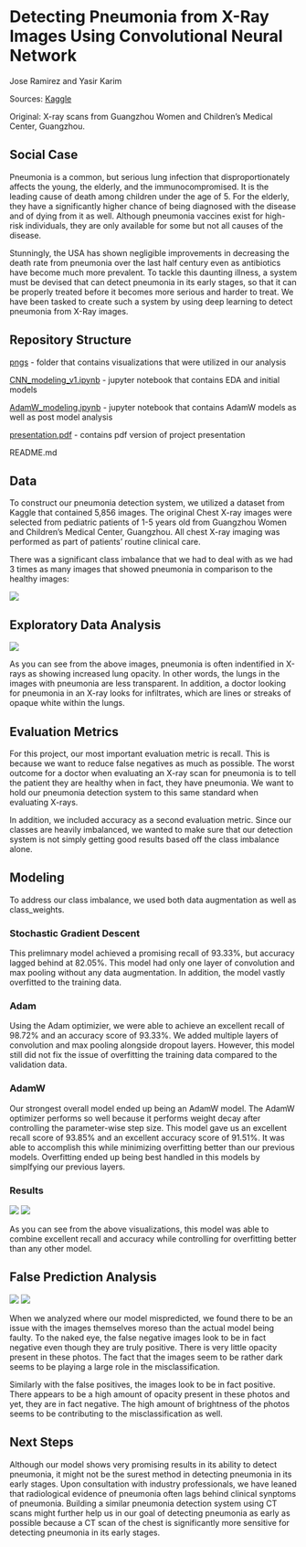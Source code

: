 # Detecting Pneumonia from X-Ray Images Using Convolutional Neural Network

Jose Ramirez and Yasir Karim

Sources: [Kaggle](https://www.kaggle.com/paultimothymooney/chest-xray-pneumonia)

Original: X-ray scans from Guangzhou Women and Children’s Medical Center, Guangzhou.

## Social Case

Pneumonia is a common, but serious lung infection that disproportionately affects the young, the elderly, and
the immunocompromised. It is the leading cause of death among children under the age of 5. For the elderly, they have a significantly higher chance of being diagnosed with the disease and of dying from it as well. Although pneumonia vaccines exist for high-risk individuals, they are only available for some but not all causes of the disease.

Stunningly, the USA has shown negligible improvements in decreasing the death rate from pneumonia over the last half century even as antibiotics have become much more prevalent. To tackle this daunting illness, a system must be devised that can detect pneumonia in its early stages, so that it can be properly treated before it becomes more serious and harder to treat. We have been tasked to create such a system by using deep learning to detect pneumonia from X-Ray images.

## Repository Structure

[pngs](https://github.com/Sonora27/pneumonia_image_classification/tree/master/PNG) - folder that contains visualizations that were utilized in our analysis

[CNN_modeling_v1.ipynb](https://github.com/Sonora27/pneumonia_image_classification/blob/master/CNN_modelling_v1.ipynb) - jupyter notebook that contains EDA and initial models

[AdamW_modeling.ipynb](https://github.com/Sonora27/pneumonia_image_classification/blob/master/AdamW_modeling.ipynb) - jupyter notebook that contains AdamW models as well as post model analysis

[presentation.pdf](https://github.com/Sonora27/pneumonia_image_classification/blob/master/Presentation.pdf) - contains pdf version of project presentation

README.md


## Data

To construct our pneumonia detection system, we utilized a dataset from Kaggle that contained 5,856 images. The original Chest X-ray images were selected from pediatric patients of 1-5 years old from Guangzhou Women and Children’s Medical Center, Guangzhou. All chest X-ray imaging was performed as part of patients’ routine clinical care.

There was a significant class imbalance that we had to deal with as we had 3 times as many images that showed pneumonia in comparison to the healthy images:

<img src="https://raw.githubusercontent.com/Sonora27/pneumonia_image_classification/master/PNG/pneumonia_imbalance.png">

## Exploratory Data Analysis

<img src="https://raw.githubusercontent.com/Sonora27/pneumonia_image_classification/master/PNG/x-ray_scans.png">

As you can see from the above images, pneumonia is often indentified in X-rays as showing increased lung opacity. In other words, the lungs in the images with pneumonia are less transparent. In addition, a doctor looking for pneumonia in an X-ray looks for infiltrates, which are lines or streaks of opaque white within the lungs.

## Evaluation Metrics

For this project, our most important evaluation metric is recall. This is because we want to reduce false negatives as much as possible. The worst outcome for a doctor when evaluating an X-ray scan for pneumonia is to tell the patient they are healthy when in fact, they have pneumonia. We want to hold our pneumonia detection system to this same standard when evaluating X-rays.

In addition, we included accuracy as a second evaluation metric. Since our classes are heavily imbalanced, we wanted to make sure that our detection system is not simply getting good results based off the class imbalance alone. 

## Modeling

To address our class imbalance, we used both data augmentation as well as class_weights.

### Stochastic Gradient Descent

This prelimnary model achieved a promising recall of 93.33%, but accuracy lagged behind at 82.05%. This model had only one layer of convolution and max pooling without any data augmentation. In addition, the model vastly overfitted to the training data.

### Adam

Using the Adam optimizier, we were able to achieve an excellent recall of 98.72% and an accuracy score of 93.33%. We added multiple layers of convolution and max pooling alongside dropout layers. However, this model still did not fix the issue of overfitting the training data compared to the validation data.

### AdamW

Our strongest overall model ended up being an AdamW model. The AdamW optimizer performs so well because it performs weight decay after controlling the parameter-wise step size. This model gave us an excellent recall score of 93.85% and an excellent accuracy score of 91.51%. It was able to accomplish this while minimizing overfitting better than our previous models. Overfitting ended up being best handled in this models by simplfying our previous layers.

### Results

<img src="https://raw.githubusercontent.com/Sonora27/pneumonia_image_classification/master/PNG/confusion_matrix.png">

<img src="https://raw.githubusercontent.com/Sonora27/pneumonia_image_classification/master/PNG/adamw.png">

As you can see from the above visualizations, this model was able to combine excellent recall and accuracy while controlling for overfitting better than any other model.

## False Prediction Analysis
<img src="https://raw.githubusercontent.com/Sonora27/pneumonia_image_classification/master/PNG/false_negatives.png">
<img src="https://raw.githubusercontent.com/Sonora27/pneumonia_image_classification/master/PNG/false_positives.png">

When we analyzed where our model mispredicted, we found there to be an issue with the images themselves moreso than the actual model being faulty. To the naked eye, the false negative images look to be in fact negative even though they are truly positive. There is very little opacity present in these photos. The fact that the images seem to be rather dark seems to be playing a large role in the misclassification.

Similarly with the false positives, the images look to be in fact positive. There appears to be a high amount of opacity present in these photos and yet, they are in fact negative.  The high amount of brightness of the photos seems to be contributing to the misclassification as well.

## Next Steps

Although our model shows very promising results in its ability to detect pneumonia, it might not be the surest method in detecting pneumonia in its early stages. Upon consultation with industry professionals, we have leaned that radiological evidence of pneumonia often lags behind clinical synptoms of pneumonia. Building a similar pneumonia detection system using CT scans might further help us in our goal of detecting pneumonia as early as possible because a CT scan of the chest is significantly more sensitive for detecting pneumonia in its early stages.

